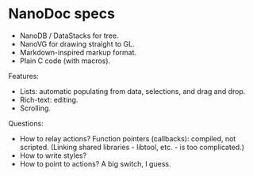 NanoDoc specs
=============

* NanoDB / DataStacks for tree.
* NanoVG for drawing straight to GL.
* Markdown-inspired markup format.
* Plain C code (with macros).

Features:
* Lists: automatic populating from data, selections, and drag and drop.
* Rich-text: editing.
* Scrolling.

Questions:
* How to relay actions?
  Function pointers (callbacks): compiled, not scripted.
  (Linking shared libraries - libtool, etc. - is too complicated.)
* How to write styles?
* How to point to actions? A big switch, I guess.
